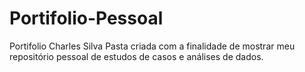 # Portifolio-Pessoal
Portifolio Charles Silva
Pasta criada com a finalidade de mostrar meu repositório pessoal de estudos de casos e análises de dados.
